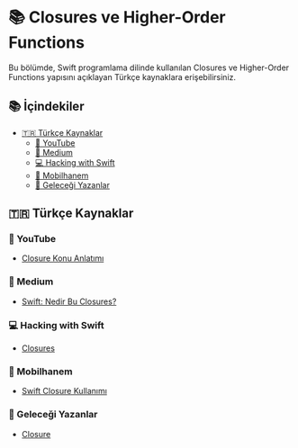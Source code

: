 # 📚 Closures ve Higher-Order Functions

Bu bölümde, Swift programlama dilinde kullanılan Closures ve Higher-Order Functions yapısını açıklayan Türkçe kaynaklara erişebilirsiniz.

## 📚 İçindekiler

- <a href="#turkce-kaynaklar">🇹🇷 Türkçe Kaynaklar</a>
  - <a href="#youtube">🎥 YouTube</a>
  - <a href="#medium">📝 Medium</a>
  - <a href="#hacking-with-swift-tr">💻 Hacking with Swift</a>
  - <a href="#mobilhanem">📱 Mobilhanem</a>
  - <a href="#gelecegi-yazanlar">🚀 Geleceği Yazanlar</a>


## 🇹🇷 Türkçe Kaynaklar

### 🎥 YouTube

- [Closure Konu Anlatımı](https://www.youtube.com/watch?v=j5ha5xcM9uc)

### 📝 Medium

- [Swift: Nedir Bu Closures?](https://medium.com/kodcular/swift-nedir-bu-closures-ad4c03c9f108)

### 💻 Hacking with Swift

- [Closures](https://www.hackingwithswift.com/read/tr/0/21/closures)

### 📱 Mobilhanem

- [Swift Closure Kullanımı](https://www.mobilhanem.com/swift-closure-kullanimi/)

### 🚀 Geleceği Yazanlar

- [Closure](https://gelecegiyazanlar.turkcell.com.tr/konu/egitim/swift-301/closure)
